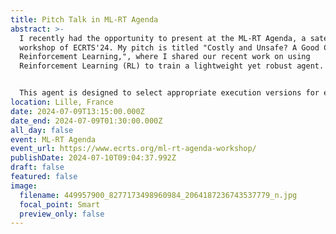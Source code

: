 ```yaml
---
title: Pitch Talk in ML-RT Agenda
abstract: >-
  I recently had the opportunity to present at the ML-RT Agenda, a satellite
  workshop of ECRTS'24. My pitch is titled "Costly and Unsafe? A Good Case for
  Reinforcement Learning,", where I shared our recent work on using
  Reinforcement Learning (RL) to train a lightweight yet robust agent. 


  This agent is designed to select appropriate execution versions for each task, ensuring redundancy to guard against soft errors. Our approach leverages the Markov Decision Process (MDP) framework, allowing the RL agent to learn optimal policies without requiring labeled data, making it well-suited for dynamic environments. In summary, our experience shows that RL can effectively handle the dynamic and complex nature of real-time scheduling, offering a promising direction for future research in this domain. 
location: Lille, France
date: 2024-07-09T13:15:00.000Z
date_end: 2024-07-09T01:30:00.000Z
all_day: false
event: ML-RT Agenda
event_url: https://www.ecrts.org/ml-rt-agenda-workshop/
publishDate: 2024-07-10T09:04:37.992Z
draft: false
featured: false
image:
  filename: 449957900_8277173498960984_2064187236743537779_n.jpg
  focal_point: Smart
  preview_only: false
---
```

